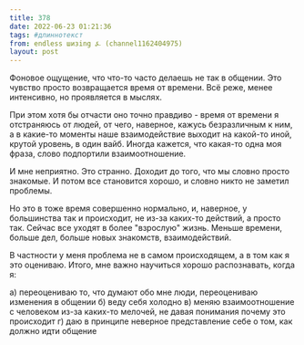```yaml
---
title: 378
date: 2022-06-23 01:21:36
tags: #длиннотекст
from: endless шизing ⍼ (channel1162404975)
layout: post
---
```


Фоновое ощущение, что что-то часто делаешь не так в общении. Это чувство просто возвращается время от времени. Всё реже, менее интенсивно, но проявляется в мыслях.

При этом хотя бы отчасти оно точно правдиво - время от времени я отстраняюсь от людей, от чего, наверное, кажусь безразличным к ним, а в какие-то моменты наше взаимодействие выходит на какой-то иной, крутой уровень, в один вайб.
Иногда кажется, что какая-то одна моя фраза, слово подпортили взаимоотношение.

И мне неприятно. Это странно. Доходит до того, что мы словно просто знакомые. И потом все становится хорошо, и словно никто не заметил проблемы.

Но это в тоже время совершенно нормально, и, наверное, у большинства так и происходит, не из-за каких-то действий, а просто так. Сейчас все уходят в более "взрослую" жизнь. Меньше времени, больше дел, больше новых знакомств, взаимодействий.

В частности у меня проблема не в самом происходящем, а в том как я это оцениваю. 
Итого, мне важно научиться хорошо распознавать, когда я:

а) переоцениваю то, что думают обо мне люди, переоцениваю изменения в общении
б) веду себя холодно
в) меняю взаимоотношение с человеком из-за каких-то мелочей, не давая понимания почему это происходит
г) даю в принципе неверное представление себе о том, как должно идти общение



